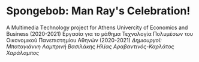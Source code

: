 # Spongebob: Man Ray's Celebration!
Α Μultimedia Τechnology project for Athens Univercity of Economics and Business (2020-2021)
Εργασία για το μάθημα Τεχνολογία Πολυμέσων του Οικονομικού Πανεπιστημίου Αθηνών (2020-2021)
*Δημιουργοί: Μπαταγιάννη Λαμπρινή
Βασιλάκης Ηλίας
Αραβαντινός-Καρλάτος Χαράλαμπος*
